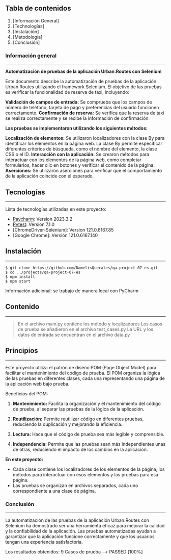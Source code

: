 ## Tabla de contenidos
1. [Información General]
2. [Technologías]
3. [Instalación]
4. [Metodología]
5. [Conclusión]
### Información general
***
**Automatización de pruebas de la aplicación Urban.Routes con Selenium**

Este documento describe la automatización de pruebas de la aplicación Urban.Routes utilizando el framework Selenium. El objetivo de las pruebas es verificar la funcionalidad de reserva de taxi, incluyendo:

**Validación de campos de entrada:** Se comprueba que los campos de número de teléfono, tarjeta de pago y preferencias del usuario funcionen correctamente.
**Confirmación de reserva:** Se verifica que la reserva de taxi se realiza correctamente y se recibe la información de confirmación.

**Las pruebas se implementaron utilizando los siguientes métodos:**

**Localización de elementos:** Se utilizaron localizadores con la clase By para identificar los elementos en la página web. La clase By permite especificar diferentes criterios de búsqueda, como el nombre del elemento, la clase CSS o el ID.
**Interacción con la aplicación:** Se crearon métodos para interactuar con los elementos de la página web, como completar formularios, hacer clic en botones y verificar el contenido de la página.
**Aserciones:** Se utilizaron aserciones para verificar que el comportamiento de la aplicación coincide con el esperado.


## Tecnologías
***
Lista de tecnologías utilizadas en este proyecto:
* [Paycharm](https://example.com): Version 2023.3.2 
* [Pytest](https://example.com): Version 7.1.0
* [ChromeDriver-Selenium]: Version 121.0.6167.85
* [Google Chrome]: Versión 121.0.6167.140
## Instalación
***

 
```
$ git clone https://github.com/DamelisQuerales/qa-project-07-es.git
$ cd ../projects/qa-project-07-es
$ npm install
$ npm start
```
Información adicional: se trabajo de manera local con PyCharm
## Contenido
***

> En el archivo main.py contiene los método y localizadores
> Los casos de prueba se añadieron en el archivo test_cases.py
> La URL y los datos de entrada se encuentran en el archivo data.py

## Principios
***

Este proyecto utiliza el patrón de diseño POM (Page Object Model) para facilitar el mantenimiento del código de prueba. El POM organiza la lógica de las pruebas en diferentes clases, cada una representando una página de la aplicación web bajo prueba.

Beneficios del POM:

1. **Mantenimiento:** Facilita la organización y el mantenimiento del código de prueba, al separar las pruebas de la lógica de la aplicación.

2. **Reutilización:** Permite reutilizar código en diferentes pruebas, reduciendo la duplicación y mejorando la eficiencia.

3. **Lectura:** Hace que el código de prueba sea más legible y comprensible.

4. **Independencia:** Permite que las pruebas sean más independientes unas de otras, reduciendo el impacto de los cambios en la aplicación.

**En este proyecto:**
- Cada clase contiene los localizadores de los elementos de la página, los métodos para interactuar con esos elementos y las pruebas para esa página.
- Las pruebas se organizan en archivos separados, cada uno correspondiente a una clase de página.


### Conclusión
***
La automatización de las pruebas de la aplicación Urban.Routes con Selenium ha demostrado ser una herramienta eficaz para mejorar la calidad y la confiabilidad de la aplicación. Las pruebas automatizadas ayudan a garantizar que la aplicación funcione correctamente y que los usuarios tengan una experiencia satisfactoria.

Los resultados obtenidos:
9 Casos de prueba --> PASSED [100%]